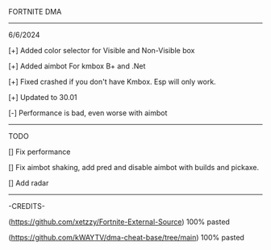 FORTNITE DMA
_______________________________________________________________________

6/6/2024

[+] Added color selector for Visible and Non-Visible box

[+] Added aimbot For kmbox B+ and .Net 

[+] Fixed crashed if you don't have Kmbox. Esp will only work.

[+] Updated to 30.01

[-] Performance is bad, even worse with aimbot
_______________________________________________________________________

TODO

[] Fix performance

[] Fix aimbot shaking, add pred and disable aimbot with builds and pickaxe.

[] Add radar
_______________________________________________________________________

-CREDITS-

  (https://github.com/xetzzy/Fortnite-External-Source) 100% pasted

  (https://github.com/kWAYTV/dma-cheat-base/tree/main) 100% pasted

